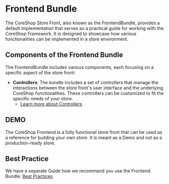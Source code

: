# Frontend Bundle

The CoreShop Store Front, also known as the FrontendBundle, provides a default implementation that serves as a practical
guide for working with the CoreShop Framework. It is designed to showcase how various functionalities can be implemented
in a store environment.

## Components of the Frontend Bundle

The FrontendBundle includes various components, each focusing on a specific aspect of the store front:

- **Controllers**: The bundle includes a set of controllers that manage the interactions between the store front's user
  interface and the underlying CoreShop functionalities. These controllers can be customized to fit the specific needs
  of your store.
    - [Learn more about Controllers](./01_Controllers.md)

## DEMO

The CoreShop Frontend is a fully functional store front that can be used as a reference for building your own store. It
is meant as a Demo and not as a production-ready store.

## Best Practice

We have a separate Guide how we recommend you use the Frontend Bundle: [Best Practices](02_Best_Practices.md)